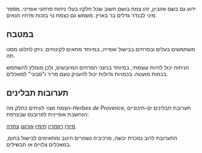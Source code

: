 ידוע גם בשם אזוביון, זהו צמח בושם חשוב שכל חלקיו בעלי ניחוח פרחוני אופייני. מספר מיני לבנדר גדלים בר בארץ. משמש גם כצמח נוי בזכות פרחיו הנאים.

## במטבח

משתמשים בעלים ובפרחים בבישול ואפייה, במיוחד מתאים לקינוחים. ניתן לחלוט ממנו תה.

הניחוח יכול להיות עוצמתי, במיוחד בניצני הפרחים המיובשים, ולכן מומלץ להשתמש בכמות מועטה. בכמויות גדולות יכול להעניק טעם מריר ו"סבוני" למאכלים.

## תערובות תבלינים

הצמח מצוי לעיתים כחלק מה-*Herbes de Provence*, תערובת תבלינים ים-תיכוניים הנחשבת אופיינית לפרובנס שבצרפת:

[מיורן](marjoram "HerbIcon") [רוזמרין](rosemary "HerbIcon") [תימין](thyme "HerbIcon") [אורגנו](oregano "HerbIcon") [צתרה](summer-savory "HerbIcon")

התערובת לרוב נמכרת יבשה, מרכיביה נשמרים היטב ומתאימים לבישול בחום, במאכלים צלויים או תבשילים.
